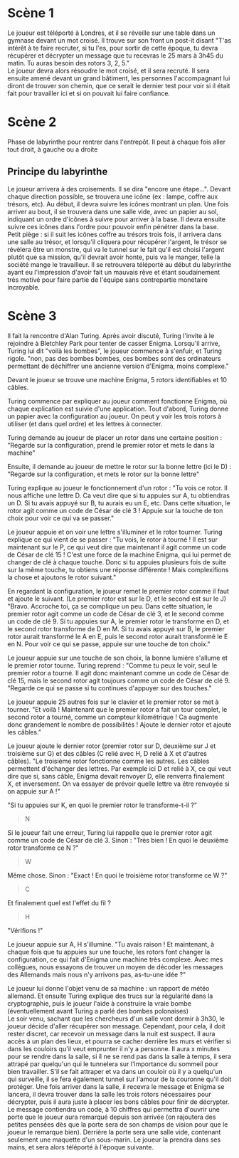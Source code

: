 # Scène 1
Le joueur est téléporté à Londres, et il se réveille sur une table dans un gymnase devant un mot croisé. Il trouve sur son front un post-it disant "T'as intérêt à te faire recruter, si tu l'es, pour sortir de cette époque, tu devra récupérer et décrypter un message que tu recevras le 25 mars à 3h45 du matin. Tu auras besoin des rotors 3, 2, 5."  
Le joueur devra alors résoudre le mot croisé, et il sera recruté. Il sera ensuite amené devant un grand bâtiment, les personnes l'accompagnant lui diront de trouver son chemin, que ce serait le dernier test pour voir si il était fait pour travailler ici et si on pouvait lui faire confiance.

# Scène 2
Phase de labyrinthe pour rentrer dans l'entrepôt. Il peut à chaque fois aller tout droit, à gauche ou a droite 

## Principe du labyrinthe 
Le joueur arrivera à des croisements. Il se dira "encore une étape...". Devant chaque direction possible, se trouvera une icône (ex : lampe, coffre aux trésors, etc). Au début, il devra suivre les icônes montrant un plan. Une fois arriver au bout, il se trouvera dans une salle vide, avec un papier au sol, indiquant un ordre d'icônes à suivre pour arriver à la base. Il devra ensuite suivre ces icônes dans l'ordre pour pouvoir enfin pénétrer dans la base.  
Petit piège : si il suit les icônes coffre au trésors trois fois, il arrivera dans une salle au trésor, et lorsqu'il cliquera pour récupérer l'argent, le trésor se révèlera être un monstre, qui va le tunnel sur le fait qu'il est choisi l'argent plutôt que sa mission, qu'il devrait avoir honte, puis va le manger, telle la société mange le travailleur. Il se retrouvera téléporté au début du labyrinthe ayant eu l'impression d'avoir fait un mauvais rêve et étant soudainement très motivé pour faire partie de l'équipe sans contrepartie monétaire incroyable.

# Scène 3
Il fait la rencontre d'Alan Turing. Après avoir discuté, Turing l'invite à le rejoindre à Bletchley Park pour tenter de casser Enigma. 
Lorsqu'il arrive, Turing lui dit "voilà les bombes", le joueur commence à s'enfuir, et Turing rigole. "non, pas des bombes bombes, ces bombes sont des ordinateurs permettant de déchiffrer une ancienne version d'Enigma, moins complexe."  

Devant le joueur se trouve une machine Enigma, 5 rotors identifiables et 10 câbles. 

Turing commence par expliquer au joueur comment fonctionne Enigma, où chaque explication est suivie d'une application.
Tout d'abord, Turing donne un papier avec la configuration au joueur. On peut y voir les trois rotors à utiliser (et dans quel ordre) et les lettres à connecter. 

Turing demande au joueur de placer un rotor dans une certaine position :
"Regarde sur la configuration, prend le premier rotor et mets le dans la machine"

Ensuite, il demande au joueur de mettre le rotor sur la bonne lettre (ici le D) :
"Regarde sur la configuration, et mets le rotor sur la bonne lettre"

Turing explique au joueur le fonctionnement d'un rotor : 
"Tu vois ce rotor. Il nous affiche une lettre D. Ca veut dire que si tu appuies sur A, tu obtiendras un D. Si tu avais appuyé sur B, tu aurais eu un E, etc. Dans cette situation, le rotor agit comme un code de César de clé 3 ! Appuie sur la touche de ton choix pour voir ce qui va se passer."

Le joueur appuie et on voir une lettre s'illuminer et le rotor tourner. Turing explique ce qui vient de se passer :
"Tu vois, le rotor à tourné ! Il est sur maintenant sur le P, ce qui veut dire que maintenant il agit comme un code de César de clé 15 ! C'est une force de la machine Enigma, qui lui permet de changer de clé à chaque touche. Donc si tu appuies plusieurs fois de suite sur la même touche, tu obtiens une réponse différente ! Mais complexifions la chose et ajoutons le rotor suivant."

En regardant la configuration, le joueur remet le premier rotor comme il faut et ajoute le suivant. (Le premier rotor est sur le D, et le second est sur le J)
"Bravo. Accroche toi, ça se complique un peu. Dans cette situation, le premier rotor agit comme un code de César de clé 3, et le second comme un code de clé 9. Si tu appuies sur A, le premier rotor le transforme en D, et le second rotor transforme de D en M. Si tu avais appuyé sur B, le premier rotor aurait transformé le A en E, puis le second rotor aurait transformé le E en N. Pour voir ce qui se passe, appuie sur une touche de ton choix."

Le joueur appuie sur une touche de son choix, la bonne lumière s'allume et le premier rotor tourne. Turing reprend :
"Comme tu peux le voir, seul le premier rotor a tourné. Il agit donc maintenant comme un code de César de clé 15, mais le second rotor agit toujours comme un code de César de clé 9. "Regarde ce qui se passe si tu continues d'appuyer sur des touches."

Le joueur appuie 25 autres fois sur le clavier et le premier rotor se met à tourner.
"Et voilà ! Maintenant que le premier rotor a fait un tour complet, le second rotor a tourné, comme un compteur kilométrique ! Ca augmente donc grandement le nombre de possibilités ! Ajoute le dernier rotor et ajoute les câbles."

Le joueur ajoute le dernier rotor (premier rotor sur D, deuxième sur J et troisième sur G) et des câbles (C relié avec H, D relié à X et d'autres câbles).
"Le troisième rotor fonctionne comme les autres. Les câbles permettent d'échanger des lettres. Par exemple ici D et relié à X, ce qui veut dire que si, sans câble, Enigma devait renvoyer D, elle renverra finalement X, et inversement. On va essayer de prévoir quelle lettre va être renvoyée si on appuie sur A !"

"Si tu appuies sur K, en quoi le premier rotor le transforme-t-il ?"
> N

Si le joueur fait une erreur, Turing lui rappelle que le premier rotor agit comme un code de César de clé 3.
Sinon : "Très bien ! En quoi le deuxième rotor transforme ce N ?"
> W

Même chose.
Sinon : "Exact ! En quoi le troisième rotor transforme ce W ?"
> C

Et finalement quel est l'effet du fil ?
> H

"Vérifions !"

Le joueur appuie sur A, H s'illumine.
"Tu avais raison ! Et maintenant, à chaque fois que tu appuies sur une touche, les rotors font changer la configuration, ce qui fait d'Enigma une machine très complexe. Avec mes collègues, nous essayons de trouver un moyen de décoder les messages des Allemands mais nous n'y arrivons pas, as-tu-une idée ?"

Le joueur lui donne l'objet venu de sa machine : un rapport de météo allemand.
Et ensuite Turing explique des trucs sur la régularité dans la cryptographie, puis le joueur l'aide à construire la vraie bombe (éventuellement avant Turing a parlé des bombes polonaises)  
Le soir venu, sachant que les chercheurs d'un salle vont dormir à 3h30, le joueur décide d'aller récupérer son message. Cependant, pour cela, il doit rester discret, car recevoir un message dans la nuit est suspect. Il aura accès à un plan des lieux, et pourra se cacher derrière les murs et vérifier si dans les couloirs qu'il veut emprunter il n'y a personne. Il aura x minutes pour se rendre dans la salle, si il ne se rend pas dans la salle à temps, il sera attrapé par quelqu'un qui le tunnelera sur l'importance du sommeil pour bien travailler. S'il se fait attraper et va dans un couloir où il y a quelqu'un qui surveille, il se fera également tunnel sur l'amour de la couronne qu'il doit protéger. Une fois arriver dans la salle, il recevra le message et Enigma se lancera, il devra trouver dans la salle les trois rotors nécessaires pour décrypter, puis il aura juste à placer les bons câbles pour finir de décrypter. Le message contiendra un code, à 10 chiffres qui permettra d'ouvrir une porte que le joueur aura remarqué depuis son arrivée (on rajoutera des petites pensées dès que la porte sera de son champs de vision pour que le joueur le remarque bien). Derrière la porte sera une salle vide, contenant seulement une maquette d'un sous-marin. Le joueur la prendra dans ses mains, et sera alors téléporté à l'époque suivante.